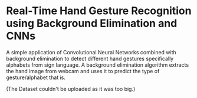 # Real-Time Hand Gesture Recognition using Background Elimination and CNNs
A simple application of Convolutional Neural Networks combined with background elimination to detect different hand gestures specifically alphabets from sign language. A background elimination algorithm extracts the hand image from webcam and uses it to predict the type of gesture/alphabet that is.


(The Dataset couldn't be uploaded as it was too big.)
